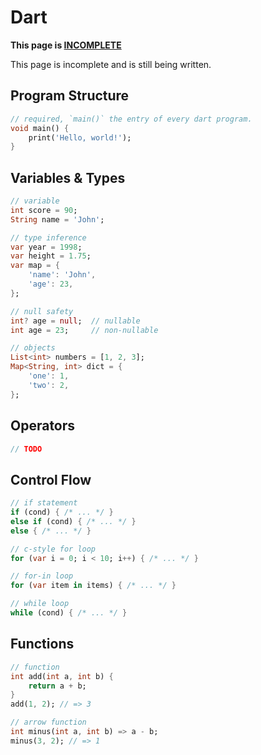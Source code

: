 # Dart

<div class="warning">

**This page is <u>INCOMPLETE</u>**

This page is incomplete and is still being written.

</div>

## Program Structure

```dart
// required, `main()` the entry of every dart program.
void main() {
    print('Hello, world!');
}
```

## Variables & Types

```dart
// variable
int score = 90;
String name = 'John';

// type inference
var year = 1998;
var height = 1.75;
var map = {
    'name': 'John',
    'age': 23,
};

// null safety
int? age = null;  // nullable
int age = 23;     // non-nullable

// objects
List<int> numbers = [1, 2, 3];
Map<String, int> dict = {
    'one': 1,
    'two': 2,
};
```

## Operators

```dart
// TODO
```

## Control Flow

```dart
// if statement
if (cond) { /* ... */ }
else if (cond) { /* ... */ }
else { /* ... */ }

// c-style for loop
for (var i = 0; i < 10; i++) { /* ... */ }

// for-in loop
for (var item in items) { /* ... */ }

// while loop
while (cond) { /* ... */ }
```

## Functions

```dart
// function
int add(int a, int b) {
    return a + b;
}
add(1, 2); // => 3

// arrow function
int minus(int a, int b) => a - b;
minus(3, 2); // => 1
```
